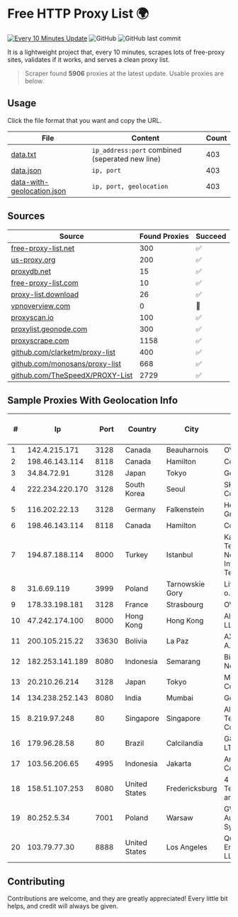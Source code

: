 
# Free HTTP Proxy List 🌍

[![Every 10 Minutes Update](https://github.com/mertguvencli/http-proxy-list/actions/workflows/main.yml/badge.svg?branch=main)](https://github.com/mertguvencli/http-proxy-list/actions/workflows/main.yml)
![GitHub](https://img.shields.io/github/license/mertguvencli/http-proxy-list)
![GitHub last commit](https://img.shields.io/github/last-commit/mertguvencli/http-proxy-list)

It is a lightweight project that, every 10 minutes, scrapes lots of free-proxy sites, validates if it works, and serves a clean proxy list.


> Scraper found **5906** proxies at the latest update. Usable proxies are below.

## Usage

Click the file format that you want and copy the URL.


|File|Content|Count|
|----|-------|-----|
|[data.txt](https://raw.githubusercontent.com/mertguvencli/http-proxy-list/main/proxy-list/data.txt)|`ip_address:port` combined (seperated new line)|403|
|[data.json](https://raw.githubusercontent.com/mertguvencli/http-proxy-list/main/proxy-list/data.json)|`ip, port`|403|
|[data-with-geolocation.json](https://raw.githubusercontent.com/mertguvencli/http-proxy-list/main/proxy-list/data-with-geolocation.json)|`ip, port, geolocation`|403|

## Sources

|Source|Found Proxies|Succeed|
|------|-------------|-------|
|[free-proxy-list.net](https://free-proxy-list.net)|300|✅|
|[us-proxy.org](https://www.us-proxy.org)|200|✅|
|[proxydb.net](http://proxydb.net)|15|✅|
|[free-proxy-list.com](https://free-proxy-list.com/?page=&port=&type%5B%5D=http&type%5B%5D=https&up_time=0&search=Search)|10|✅|
|[proxy-list.download](https://www.proxy-list.download/HTTP)|26|✅|
|[vpnoverview.com](https://vpnoverview.com/privacy/anonymous-browsing/free-proxy-servers)|0|🚫|
|[proxyscan.io](https://www.proxyscan.io)|100|✅|
|[proxylist.geonode.com](https://proxylist.geonode.com/api/proxy-list?limit=300&page=1&sort_by=lastChecked&sort_type=desc&protocols=http,https)|300|✅|
|[proxyscrape.com](https://api.proxyscrape.com/v2/?request=displayproxies&protocol=http&timeout=10000&country=all&ssl=all&anonymity=all)|1158|✅|
|[github.com/clarketm/proxy-list](https://raw.githubusercontent.com/clarketm/proxy-list/master/proxy-list-raw.txt)|400|✅|
|[github.com/monosans/proxy-list](https://raw.githubusercontent.com/monosans/proxy-list/main/proxies/http.txt)|668|✅|
|[github.com/TheSpeedX/PROXY-List](https://raw.githubusercontent.com/TheSpeedX/PROXY-List/master/http.txt)|2729|✅|


## Sample Proxies With Geolocation Info

|#|Ip|Port|Country|City|Internet Service Provider|
|-|--|----|-------|----|-------------------------|
|1|142.4.215.171|3128|Canada|Beauharnois|OVH SAS|
|2|198.46.143.114|8118|Canada|Hamilton|ColoCrossing|
|3|34.84.72.91|3128|Japan|Tokyo|Google LLC|
|4|222.234.220.170|3128|South Korea|Seoul|SK Broadband Co Ltd|
|5|116.202.22.13|3128|Germany|Falkenstein|Hetzner Online GmbH|
|6|198.46.143.114|8118|Canada|Hamilton|ColoCrossing|
|7|194.87.188.114|8000|Turkey|Istanbul|Kadir Huseyin Tezcan Nosspeed Internet Teknolojileri|
|8|31.6.69.119|3999|Poland|Tarnowskie Gory|Livenet sp. z o.o.|
|9|178.33.198.181|3128|France|Strasbourg|OVH SAS|
|10|47.242.174.100|8000|Hong Kong|Hong Kong|Alibaba.com LLC|
|11|200.105.215.22|33630|Bolivia|La Paz|AXS Bolivia S. A.|
|12|182.253.141.189|8080|Indonesia|Semarang|Biznet Networks|
|13|20.210.26.214|3128|Japan|Tokyo|Microsoft Corporation|
|14|134.238.252.143|8080|India|Mumbai|Google LLC|
|15|8.219.97.248|80|Singapore|Singapore|Alibaba (US) Technology Co., Ltd.|
|16|179.96.28.58|80|Brazil|Calcilandia|G8 NETWORKS LTDA|
|17|103.56.206.65|4995|Indonesia|Jakarta|Argon Data Communication|
|18|158.51.107.253|8080|United States|Fredericksburg|4 ip Technology and Media, LLC|
|19|80.252.5.34|7001|Poland|Warsaw|GWNET Autonomus System|
|20|103.79.77.30|8888|United States|Los Angeles|QuadraNet Enterprises LLC|



## Contributing

Contributions are welcome, and they are greatly appreciated! Every
little bit helps, and credit will always be given.

